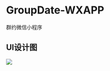 # GroupDate-WXAPP
群约微信小程序

## UI设计图

<img src="https://raw.githubusercontent.com/codeyoyo/GroupDate-WXAPP/master/images/qyui.png" />